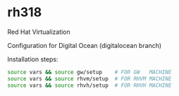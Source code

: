 # rh318
Red Hat Virtualization

Configuration for Digital Ocean (digitalocean branch)

Installation steps:
```bash
source vars && source gw/setup    # FOR GW   MACHINE
source vars && source rhvm/setup  # FOR RHVM MACHINE
source vars && source rhvh/setup  # FOR RHVH MACHINE
```
